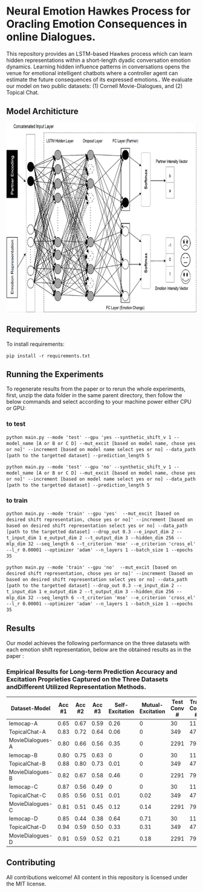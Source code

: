 #  Neural Emotion Hawkes Process for Oracling Emotion Consequences in online Dialogues.


This repository provides an LSTM-based Hawkes process which can learn hidden representations within a short-length dyadic conversation emotion dynamics. Learning hidden influence patterns in conversations opens the venue for emotional intelligent chatbots where a controller agent can estimate the future consequences of its expressed emotions.. We evaluate our model on two public datasets: (1) Cornell Movie-Dialogues, and (2) Topical Chat. 


## Model Architicture
<img src="fig_arc.png" width="600" height="500">


## Requirements

To install requirements:

```setup
pip install -r requirements.txt
```

## Running the Experiments

To regenerate results from the paper or to rerun the whole experiments, first, unzip the data folder in the same parent directory, then follow the below commands and select according to your machine power either CPU or GPU:

### to test
```
python main.py --mode 'test' --gpu 'yes --synthetic_shift_v 1 --model_name [A or B or C D] --mut_excit [based on model name, chose yes or no]' --increment [based on model name select yes or no] --data_path [path to the targetted dataset] --prediction_length 5
```
```
python main.py --mode 'test' --gpu 'no' --synthetic_shift_v 1 --model_name [A or B or C D] --mut_excit [based on model name, chose yes or no]' --increment [based on model name select yes or no] --data_path [path to the targetted dataset] --prediction_length 5

```
### to train
```
python main.py --mode 'train' --gpu 'yes'  --mut_excit [based on desired shift representation, chose yes or no]' --increment [based on based on desired shift representation select yes or no] --data_path [path to the targetted dataset] --drop_out 0.3 --e_input_dim 2 --t_input_dim 1 e_output_dim 2 --t_output_dim 3 --hidden_dim 256 --mlp_dim 32 --seq_length 6 --t_criterion 'mse' --e_criterion 'cross_el' --l_r 0.00001 --optimizer 'adam' --n_layers 1 --batch_size 1 --epochs 35
```
```
python main.py --mode 'train' --gpu 'no'  --mut_excit [based on desired shift representation, chose yes or no]' --increment [based on based on desired shift representation select yes or no] --data_path [path to the targetted dataset] --drop_out 0.3 --e_input_dim 2 --t_input_dim 1 e_output_dim 2 --t_output_dim 3 --hidden_dim 256 --mlp_dim 32 --seq_length 6 --t_criterion 'mse' --e_criterion 'cross_el' --l_r 0.00001 --optimizer 'adam' --n_layers 1 --batch_size 1 --epochs 35

```


## Results

Our model achieves the following performance on the three datasets with each emotion shift representation, below are the obtained results as in the paper :

###  Empirical Results for Long-term Prediction Accuracy and Excitation Proprieties Captured on the Three Datasets andDifferent Utilized Representation Methods.


Dataset-Model|Acc #1 | Acc #2 | Acc #3 | Self-Excitation|  Mutual-Excitation|  Test Conv # | Train Conv #|
| ------------------ |---------------- | -------------- | ------------------ |---------------- |---------------- |------------------ |---------------- |
Iemocap-A|0.65|0.67|0.59|0.26|0|30|119|
|TopicalChat-A|0.83|0.72|0.64|0.06|0|349|4742|
|MovieDialogues-A|0.80|0.66|0.56|0.35|0|2291|7999|
|Iemocap-B|0.80|0.75|0.63|0|0|30|119|
|TopicalChat-B|0.88|0.80|0.73|0.01|0|349|4742|
|MovieDialogues-B|0.82|0.67|0.58|0.46|0|2291|7999|
|Iemocap-C|0.87|0.56|0.49|0|0|30|119|
|TopicalChat-C|0.85|0.56|0.51|0.01|0.02|349|4742|
|MovieDialogues-C|0.81|0.51|0.45|0.12|0.14|2291|7999|
|Iemocap-D|0.85|0.44|0.38|0.64|0.71|30|119|
|TopicalChat-D|0.94|0.59|0.50|0.33|0.31|349|4742|
|MovieDialogues-D|0.91|0.59|0.52|0.21|0.18|2291|7999|


## Contributing
All contributions welcome! All content in this repository is licensed under the MIT license.





